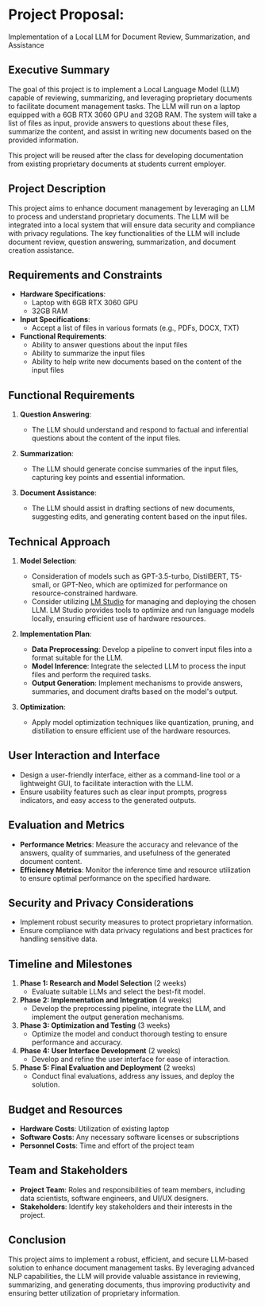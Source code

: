 # Project Proposal:

Implementation of a Local LLM for Document Review, Summarization, and Assistance

## Executive Summary

The goal of this project is to implement a Local Language Model (LLM) capable of reviewing, summarizing, and leveraging proprietary documents to facilitate document management tasks. The LLM will run on a laptop equipped with a 6GB RTX 3060 GPU and 32GB RAM. The system will take a list of files as input, provide answers to questions about these files, summarize the content, and assist in writing new documents based on the provided information.

This project will be reused after the class for developing documentation from existing proprietary documents at students current employer.

## Project Description

This project aims to enhance document management by leveraging an LLM to process and understand proprietary documents. The LLM will be integrated into a local system that will ensure data security and compliance with privacy regulations. The key functionalities of the LLM will include document review, question answering, summarization, and document creation assistance.

## Requirements and Constraints

-   **Hardware Specifications**:
    -   Laptop with 6GB RTX 3060 GPU
    -   32GB RAM
-   **Input Specifications**:
    -   Accept a list of files in various formats (e.g., PDFs, DOCX, TXT)
-   **Functional Requirements**:
    -   Ability to answer questions about the input files
    -   Ability to summarize the input files
    -   Ability to help write new documents based on the content of the input files

## Functional Requirements

1.  **Question Answering**:
    
    -   The LLM should understand and respond to factual and inferential questions about the content of the input files.
2.  **Summarization**:
    
    -   The LLM should generate concise summaries of the input files, capturing key points and essential information.
3.  **Document Assistance**:
    
    -   The LLM should assist in drafting sections of new documents, suggesting edits, and generating content based on the input files.

## Technical Approach

1.  **Model Selection**:
    
    -   Consideration of models such as GPT-3.5-turbo, DistilBERT, T5-small, or GPT-Neo, which are optimized for performance on resource-constrained hardware.
    -   Consider utilizing [LM Studio](https://lmstudio.ai/) for managing and deploying the chosen LLM. LM Studio provides tools to optimize and run language models locally, ensuring efficient use of hardware resources.
2.  **Implementation Plan**:
    
    -   **Data Preprocessing**: Develop a pipeline to convert input files into a format suitable for the LLM.
    -   **Model Inference**: Integrate the selected LLM to process the input files and perform the required tasks.
    -   **Output Generation**: Implement mechanisms to provide answers, summaries, and document drafts based on the model's output.
3.  **Optimization**:
    
    -   Apply model optimization techniques like quantization, pruning, and distillation to ensure efficient use of the hardware resources.

## User Interaction and Interface

-   Design a user-friendly interface, either as a command-line tool or a lightweight GUI, to facilitate interaction with the LLM.
-   Ensure usability features such as clear input prompts, progress indicators, and easy access to the generated outputs.

## Evaluation and Metrics

-   **Performance Metrics**: Measure the accuracy and relevance of the answers, quality of summaries, and usefulness of the generated document content.
-   **Efficiency Metrics**: Monitor the inference time and resource utilization to ensure optimal performance on the specified hardware.

## Security and Privacy Considerations

-   Implement robust security measures to protect proprietary information.
-   Ensure compliance with data privacy regulations and best practices for handling sensitive data.

## Timeline and Milestones

1.  **Phase 1: Research and Model Selection** (2 weeks)
    -   Evaluate suitable LLMs and select the best-fit model.
2.  **Phase 2: Implementation and Integration** (4 weeks)
    -   Develop the preprocessing pipeline, integrate the LLM, and implement the output generation mechanisms.
3.  **Phase 3: Optimization and Testing** (3 weeks)
    -   Optimize the model and conduct thorough testing to ensure performance and accuracy.
4.  **Phase 4: User Interface Development** (2 weeks)
    -   Develop and refine the user interface for ease of interaction.
5.  **Phase 5: Final Evaluation and Deployment** (2 weeks)
    -   Conduct final evaluations, address any issues, and deploy the solution.

## Budget and Resources

-   **Hardware Costs**: Utilization of existing laptop
-   **Software Costs**: Any necessary software licenses or subscriptions
-   **Personnel Costs**: Time and effort of the project team

## Team and Stakeholders

-   **Project Team**: Roles and responsibilities of team members, including data scientists, software engineers, and UI/UX designers.
-   **Stakeholders**: Identify key stakeholders and their interests in the project.

## Conclusion

This project aims to implement a robust, efficient, and secure LLM-based solution to enhance document management tasks. By leveraging advanced NLP capabilities, the LLM will provide valuable assistance in reviewing, summarizing, and generating documents, thus improving productivity and ensuring better utilization of proprietary information.